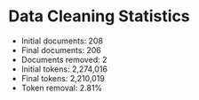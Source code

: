 # Data Cleaning Statistics

- Initial documents: 208
- Final documents: 206
- Documents removed: 2
- Initial tokens: 2,274,016
- Final tokens: 2,210,019
- Token removal: 2.81%

